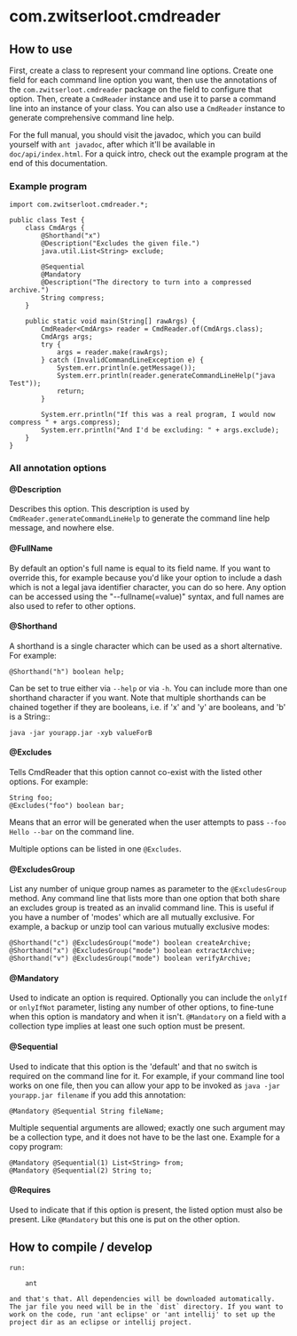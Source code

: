 # com.zwitserloot.cmdreader

## How to use

First, create a class to represent your command line options. Create one field for each command line option you want, then use the annotations of the `com.zwitserloot.cmdreader` package on the field to configure that option. Then, create a `CmdReader` instance and use it to parse a command line into an instance of your class. You can also use a `CmdReader` instance to generate comprehensive command line help.

For the full manual, you should visit the javadoc, which you can build yourself with `ant javadoc`, after which it'll be available in `doc/api/index.html`. For a quick intro, check out the example program at the end of this documentation.

### Example program

	import com.zwitserloot.cmdreader.*;
	
	public class Test {
		class CmdArgs {
			@Shorthand("x")
			@Description("Excludes the given file.")
			java.util.List<String> exclude;
			
			@Sequential
			@Mandatory
			@Description("The directory to turn into a compressed archive.")
			String compress;
		}
		
		public static void main(String[] rawArgs) {
			CmdReader<CmdArgs> reader = CmdReader.of(CmdArgs.class);
			CmdArgs args;
			try {
				args = reader.make(rawArgs);
			} catch (InvalidCommandLineException e) {
				System.err.println(e.getMessage());
				System.err.println(reader.generateCommandLineHelp("java Test"));
				return;
			}
			
			System.err.println("If this was a real program, I would now compress " + args.compress);
			System.err.println("And I'd be excluding: " + args.exclude);
		}
	}

### All annotation options

#### @Description
Describes this option. This description is used by `CmdReader.generateCommandLineHelp` to generate the command line help message, and nowhere else.

#### @FullName
By default an option's full name is equal to its field name. If you want to override this, for example because you'd like your option to include a dash
which is not a legal java identifier character, you can do so here. Any option can be accessed using the "--fullname(=value)" syntax, and full names are also used
to refer to other options.

#### @Shorthand
A shorthand is a single character which can be used as a short alternative. For example:

	@Shorthand("h") boolean help;

Can be set to true either via `--help` or via `-h`. You can include more than one shorthand character if you want.
Note that multiple shorthands can be chained together if they are booleans, i.e. if 'x' and  'y' are booleans, and 'b' is a String::

	java -jar yourapp.jar -xyb valueForB

#### @Excludes
Tells CmdReader that this option cannot co-exist with the listed other options. For example:

	String foo;
	@Excludes("foo") boolean bar;

Means that an error will be generated when the user attempts to pass `--foo Hello --bar` on the command line.

Multiple options can be listed in one `@Excludes`.

#### @ExcludesGroup
List any number of unique group names as parameter to the `@ExcludesGroup` method. Any command line that lists more than one option that both share
an excludes group is treated as an invalid command line. This is useful if you have a number of 'modes' which are all mutually exclusive. For example, a
backup or unzip tool can various mutually exclusive modes:

	@Shorthand("c") @ExcludesGroup("mode") boolean createArchive;
	@Shorthand("x") @ExcludesGroup("mode") boolean extractArchive;
	@Shorthand("v") @ExcludesGroup("mode") boolean verifyArchive;

#### @Mandatory
Used to indicate an option is required. Optionally you can include the `onlyIf` or `onlyIfNot` parameter, listing any number of other options, to fine-tune
when this option is mandatory and when it isn't. `@Mandatory` on a field with a collection type implies at least one such option must be present.

#### @Sequential
Used to indicate that this option is the 'default' and that no switch is required on the command line for it. For example, if your command line tool works on one
file, then you can allow your app to be invoked as `java -jar yourapp.jar filename` if you add this annotation:

	@Mandatory @Sequential String fileName;

Multiple sequential arguments are allowed; exactly one such argument may be a collection type, and it does not have to be the last one. Example for a copy program:

	@Mandatory @Sequential(1) List<String> from;
	@Mandatory @Sequential(2) String to;

#### @Requires
Used to indicate that if this option is present, the listed option must also be present. Like `@Mandatory` but this one is put on the other option.

## How to compile / develop

	run:

		ant

	and that's that. All dependencies will be downloaded automatically. The jar file you need will be in the `dist` directory. If you want to work on the code, run 'ant eclipse' or 'ant intellij' to set up the project dir as an eclipse or intellij project.

